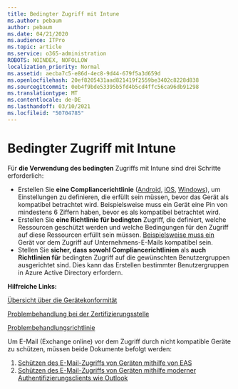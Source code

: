 ```yaml
---
title: Bedingter Zugriff mit Intune
ms.author: pebaum
author: pebaum
ms.date: 04/21/2020
ms.audience: ITPro
ms.topic: article
ms.service: o365-administration
ROBOTS: NOINDEX, NOFOLLOW
localization_priority: Normal
ms.assetid: aecba7c5-e86d-4ec8-9d44-679f5a3d659d
ms.openlocfilehash: 20ef8205431aad821419f2559be3402c8228d838
ms.sourcegitcommit: 0eb4f9bde53395b5fd4b5cd4ffc56ca96db91298
ms.translationtype: MT
ms.contentlocale: de-DE
ms.lasthandoff: 03/10/2021
ms.locfileid: "50704785"
---
```

# <a name="conditional-access-with-intune"></a>Bedingter Zugriff mit Intune

Für  **die Verwendung des bedingten**  Zugriffs mit Intune sind drei Schritte erforderlich:

- Erstellen Sie  **eine Compliancerichtlinie**  ([Android,](https://docs.microsoft.com/intune/compliance-policy-create-android)  [iOS,](https://docs.microsoft.com/intune/compliance-policy-create-ios)  [Windows](https://docs.microsoft.com//intune/compliance-policy-create-windows)), um Einstellungen zu definieren, die erfüllt sein müssen, bevor das Gerät als kompatibel betrachtet wird. Beispielsweise muss ein Gerät eine Pin von mindestens 6 Ziffern haben, bevor es als kompatibel betrachtet wird.
- Erstellen Sie **eine Richtlinie für bedingten**  Zugriff, die definiert, welche Ressourcen geschützt werden und welche Bedingungen für den Zugriff auf diese Ressourcen erfüllt sein müssen.  [Beispielsweise muss ein](https://docs.microsoft.com/intune/tutorial-protect-email-on-unmanaged-devices#create-conditional-access-policies)  Gerät vor dem Zugriff auf Unternehmens-E-Mails kompatibel sein.
- Stellen Sie **sicher, dass sowohl Compliancerichtlinien**  als  **auch Richtlinien für**  bedingten Zugriff auf die gewünschten Benutzergruppen ausgerichtet sind. Dies kann das Erstellen bestimmter Benutzergruppen in Azure Active Directory erfordern.

**Hilfreiche Links:**

[Übersicht über die Gerätekonformität](https://docs.microsoft.com/intune/device-compliance-get-started)

[Problembehandlung bei der Zertifizierungsstelle](https://docs.microsoft.com/intune/troubleshoot-conditional-access)

[Problembehandlungsrichtlinie](https://docs.microsoft.com/troubleshoot/mem/intune/troubleshoot-policies-in-microsoft-intune)

Um E-Mail (Exchange online) vor dem Zugriff durch nicht kompatible Geräte zu schützen, müssen beide Dokumente befolgt werden:

1. [Schützen des E-Mail-Zugriffs von Geräten mithilfe von EAS](https://docs.microsoft.com/intune/tutorial-protect-email-on-unmanaged-devices)
2. [Schützen des E-Mail-Zugriffs von Geräten mithilfe moderner Authentifizierungsclients wie Outlook](https://docs.microsoft.com/intune/tutorial-protect-email-on-enrolled-devices)